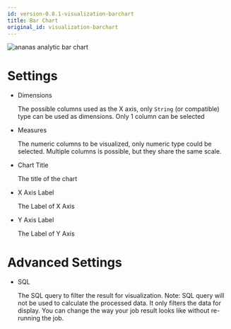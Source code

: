 ```yaml
---
id: version-0.8.1-visualization-barchart
title: Bar Chart
original_id: visualization-barchart
---
```


![ananas analytic bar chart](assets/visualization.png)


# Settings

- Dimensions

  The possible columns used as the X axis, only `String` (or compatible) type can be used as dimensions. Only 1 column can be selected

- Measures

  The numeric columns to be visualized, only numeric type could be selected. Multiple columns is possible, but they share the same scale.

- Chart Title

  The title of the chart

- X Axis Label

  The Label of X Axis

- Y Axis Label

  The Label of Y Axis

# Advanced Settings

- SQL

  The SQL query to filter the result for visualization. Note: SQL query will not be used to calculate the processed data. It only filters the data for display. You can change the way your job result looks like without re-running the job.
